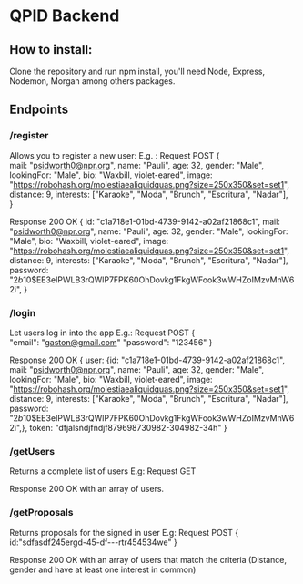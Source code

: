 # QPID Backend
## How to install:
Clone the repository and run npm install, you'll need Node, Express, Nodemon, Morgan among others packages.

## Endpoints

### /register
Allows you to register a new user:
E.g. : Request POST 
{    
    mail: "psidworth0@npr.org",
    name: "Pauli",
    age: 32,
    gender: "Male",
    lookingFor: "Male",
    bio: "Waxbill, violet-eared",
    image:
      "https://robohash.org/molestiaealiquidquas.png?size=250x350&set=set1",
    distance: 9,
    interests: ["Karaoke", "Moda", "Brunch", "Escritura", "Nadar"],    
  }
  
  Response 200 OK
  {
    id: "c1a718e1-01bd-4739-9142-a02af21868c1",
    mail: "psidworth0@npr.org",
    name: "Pauli",
    age: 32,
    gender: "Male",
    lookingFor: "Male",
    bio: "Waxbill, violet-eared",
    image:
      "https://robohash.org/molestiaealiquidquas.png?size=250x350&set=set1",
    distance: 9,
    interests: ["Karaoke", "Moda", "Brunch", "Escritura", "Nadar"],
    password: "$2b$10$EE3eIPWLB3rQWlP7FPK60OhDovkg1FkgWFook3wWHZoIMzvMnW62i",
  }

### /login 
Let users log in into the app
E.g.: Request POST
{  
 "email": "gaston@gmail.com"
 "password": "123456"
}

Response 200 OK
{
 user: {id: "c1a718e1-01bd-4739-9142-a02af21868c1",
    mail: "psidworth0@npr.org",
    name: "Pauli",
    age: 32,
    gender: "Male",
    lookingFor: "Male",
    bio: "Waxbill, violet-eared",
    image:
      "https://robohash.org/molestiaealiquidquas.png?size=250x350&set=set1",
    distance: 9,
    interests: ["Karaoke", "Moda", "Brunch", "Escritura", "Nadar"],
    password: "$2b$10$EE3eIPWLB3rQWlP7FPK60OhDovkg1FkgWFook3wWHZoIMzvMnW62i",},
token: "dfjalsñdjfñdjf879698730982-304982-34h"
}
### /getUsers
Returns a complete list of users
E.g: Request GET

Response 200 OK
with an array of users.

### /getProposals
Returns proposals for the signed in user
E.g: Request POST
{
  id:"sdfasdf245ergd-45-df---rtr454534we"
}

Response 200 OK
with an array of users that match the criteria (Distance, gender and have at least one interest in common)





